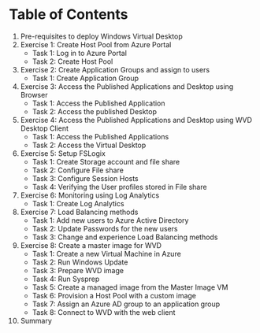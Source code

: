 # Table of Contents

1. Pre-requisites to deploy Windows Virtual Desktop
2. Exercise 1: Create Host Pool from Azure Portal
    - Task 1: Log in to Azure Portal
    - Task 2: Create Host Pool
3. Exercise 2: Create Application Groups and assign to users
    - Task 1: Create Application Group
4. Exercise 3: Access the Published Applications and Desktop using Browser
    - Task 1: Access the Published Application
    - Task 2: Access the published Desktop
5. Exercise 4: Access the Published Applications and Desktop using WVD Desktop Client
    - Task 1: Access the Published Applications
    - Task 2: Access the Virtual Desktop
6. Exercise 5: Setup FSLogix
    - Task 1: Create Storage account and file share
    - Task 2: Configure File share
    - Task 3: Configure Session Hosts
    - Task 4: Verifying the User profiles stored in File share
7. Exercise 6: Monitoring using Log Analytics
    - Task 1: Create Log Analytics
8. Exercise 7: Load Balancing methods
    - Task 1: Add new users to Azure Active Directory
    - Task 2: Update Passwords for the new users
    - Task 3: Change and experience Load Balancing methods
9. Exercise 8: Create a master image for WVD
    - Task 1: Create a new Virtual Machine in Azure
    - Task 2: Run Windows Update
    - Task 3: Prepare WVD image
    - Task 4: Run Sysprep
    - Task 5: Create a managed image from the Master Image VM
    - Task 6: Provision a Host Pool with a custom image
    - Task 7: Assign an Azure AD group to an application group
    - Task 8: Connect to WVD with the web client
10. Summary


